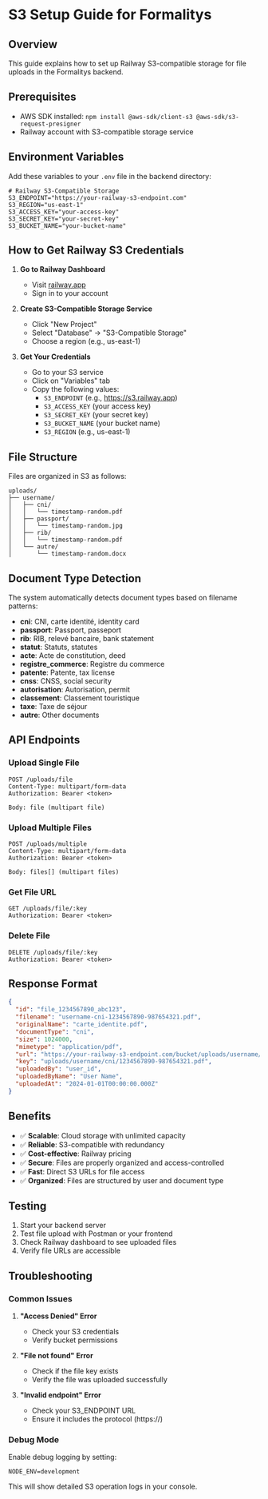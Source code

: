 # S3 Setup Guide for Formalitys

## Overview
This guide explains how to set up Railway S3-compatible storage for file uploads in the Formalitys backend.

## Prerequisites
- AWS SDK installed: `npm install @aws-sdk/client-s3 @aws-sdk/s3-request-presigner`
- Railway account with S3-compatible storage service

## Environment Variables

Add these variables to your `.env` file in the backend directory:

```env
# Railway S3-Compatible Storage
S3_ENDPOINT="https://your-railway-s3-endpoint.com"
S3_REGION="us-east-1"
S3_ACCESS_KEY="your-access-key"
S3_SECRET_KEY="your-secret-key"
S3_BUCKET_NAME="your-bucket-name"
```

## How to Get Railway S3 Credentials

1. **Go to Railway Dashboard**
   - Visit [railway.app](https://railway.app)
   - Sign in to your account

2. **Create S3-Compatible Storage Service**
   - Click "New Project"
   - Select "Database" → "S3-Compatible Storage"
   - Choose a region (e.g., us-east-1)

3. **Get Your Credentials**
   - Go to your S3 service
   - Click on "Variables" tab
   - Copy the following values:
     - `S3_ENDPOINT` (e.g., https://s3.railway.app)
     - `S3_ACCESS_KEY` (your access key)
     - `S3_SECRET_KEY` (your secret key)
     - `S3_BUCKET_NAME` (your bucket name)
     - `S3_REGION` (e.g., us-east-1)

## File Structure

Files are organized in S3 as follows:
```
uploads/
├── username/
│   ├── cni/
│   │   └── timestamp-random.pdf
│   ├── passport/
│   │   └── timestamp-random.jpg
│   ├── rib/
│   │   └── timestamp-random.pdf
│   └── autre/
│       └── timestamp-random.docx
```

## Document Type Detection

The system automatically detects document types based on filename patterns:

- **cni**: CNI, carte identité, identity card
- **passport**: Passport, passeport
- **rib**: RIB, relevé bancaire, bank statement
- **statut**: Statuts, statutes
- **acte**: Acte de constitution, deed
- **registre_commerce**: Registre du commerce
- **patente**: Patente, tax license
- **cnss**: CNSS, social security
- **autorisation**: Autorisation, permit
- **classement**: Classement touristique
- **taxe**: Taxe de séjour
- **autre**: Other documents

## API Endpoints

### Upload Single File
```
POST /uploads/file
Content-Type: multipart/form-data
Authorization: Bearer <token>

Body: file (multipart file)
```

### Upload Multiple Files
```
POST /uploads/multiple
Content-Type: multipart/form-data
Authorization: Bearer <token>

Body: files[] (multipart files)
```

### Get File URL
```
GET /uploads/file/:key
Authorization: Bearer <token>
```

### Delete File
```
DELETE /uploads/file/:key
Authorization: Bearer <token>
```

## Response Format

```json
{
  "id": "file_1234567890_abc123",
  "filename": "username-cni-1234567890-987654321.pdf",
  "originalName": "carte_identite.pdf",
  "documentType": "cni",
  "size": 1024000,
  "mimetype": "application/pdf",
  "url": "https://your-railway-s3-endpoint.com/bucket/uploads/username/cni/1234567890-987654321.pdf",
  "key": "uploads/username/cni/1234567890-987654321.pdf",
  "uploadedBy": "user_id",
  "uploadedByName": "User Name",
  "uploadedAt": "2024-01-01T00:00:00.000Z"
}
```

## Benefits

- ✅ **Scalable**: Cloud storage with unlimited capacity
- ✅ **Reliable**: S3-compatible with redundancy
- ✅ **Cost-effective**: Railway pricing
- ✅ **Secure**: Files are properly organized and access-controlled
- ✅ **Fast**: Direct S3 URLs for file access
- ✅ **Organized**: Files are structured by user and document type

## Testing

1. Start your backend server
2. Test file upload with Postman or your frontend
3. Check Railway dashboard to see uploaded files
4. Verify file URLs are accessible

## Troubleshooting

### Common Issues

1. **"Access Denied" Error**
   - Check your S3 credentials
   - Verify bucket permissions

2. **"File not found" Error**
   - Check if the file key exists
   - Verify the file was uploaded successfully

3. **"Invalid endpoint" Error**
   - Check your S3_ENDPOINT URL
   - Ensure it includes the protocol (https://)

### Debug Mode

Enable debug logging by setting:
```env
NODE_ENV=development
```

This will show detailed S3 operation logs in your console.
